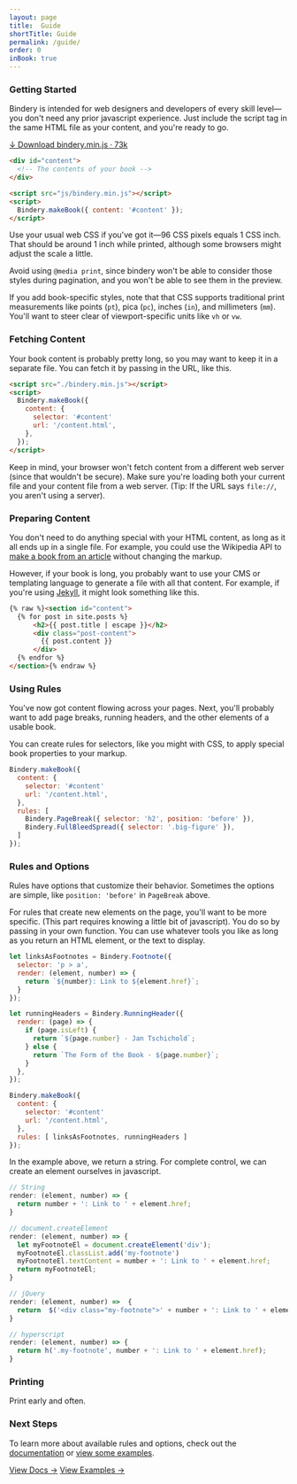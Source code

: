 ```yaml
---
layout: page
title:  Guide
shortTitle: Guide
permalink: /guide/
order: 0
inBook: true
---
```


### Getting Started

Bindery is intended for web designers and developers of every skill level—you don't
need any prior javascript experience. Just include the script tag in the same HTML
file as your content, and you're ready to go.

<div>
  <a href="https://raw.githubusercontent.com/evnbr/bindery/master/dist/bindery.min.js" class="btn" download>
    ↓ Download bindery.min.js · 73k
  </a>
</div>

```html
<div id="content">
  <!-- The contents of your book -->
</div>

<script src="js/bindery.min.js"></script>
<script>
  Bindery.makeBook({ content: '#content' });
</script>
```

Use your usual web CSS if you've got it—96 CSS pixels equals 1 CSS inch. That should be around 1 inch while printed, although some browsers might adjust the scale a little.

Avoid using `@media print`, since bindery won't be able to consider those styles during pagination, and you won't be able to see them in the preview.

If you add book-specific styles, note that that CSS supports traditional print measurements
like points (`pt`), pica (`pc`), inches (`in`), and millimeters (`mm`).
You'll want to steer clear of viewport-specific units like `vh` or `vw`.

### Fetching Content

Your book content is probably pretty long, so you may want to keep it in a separate
file. You can fetch it by passing in the URL, like this.

```html
<script src="./bindery.min.js"></script>
<script>
  Bindery.makeBook({
    content: {
      selector: '#content'
      url: '/content.html',
    },
  });
</script>
```

Keep in mind, your browser won't fetch content from a different web server
(since that wouldn't be secure). Make sure you're loading both your current file and your content file from a web server. (Tip: If the URL says `file://`, you aren't using a server).

### Preparing Content

You don't need to do anything special with your HTML content, as long
as it all ends up in a single file. For example, you could use the Wikipedia
API to [make a book from an article](/bindery/examples/6_wikipedia/) without changing the markup.

However, if your book is long, you probably want to use your CMS or templating language
to generate a file with all that content. For example, if you're using [Jekyll](https://jekyllrb.com/),
it might look something like this.

```html
{% raw %}<section id="content">
  {% for post in site.posts %}
      <h2>{{ post.title | escape }}</h2>
      <div class="post-content">
        {{ post.content }}
      </div>
  {% endfor %}
</section>{% endraw %}
```


### Using Rules

You've now got content flowing across your pages. Next, you'll probably want
to add page breaks, running headers, and the other elements of a usable book.

You can create rules for selectors, like you might with CSS,
to apply special book properties to your markup.


```js
Bindery.makeBook({
  content: {
    selector: '#content'
    url: '/content.html',
  },
  rules: [
    Bindery.PageBreak({ selector: 'h2', position: 'before' }),
    Bindery.FullBleedSpread({ selector: '.big-figure' }),
  ]
});
```

### Rules and Options

Rules have options that customize their behavior. Sometimes the options
are simple, like `position: 'before'` in `PageBreak` above.

For rules that create new elements on the page, you'll want to be more specific. (This part requires knowing a little bit of javascript). You do so
by passing in your own function. You can use whatever tools you like as long as you return
an HTML element, or the text to display.


```js
let linksAsFootnotes = Bindery.Footnote({
  selector: 'p > a',
  render: (element, number) => {
    return `${number}: Link to ${element.href}`;
  }
});

let runningHeaders = Bindery.RunningHeader({
  render: (page) => {
    if (page.isLeft) {
      return `${page.number} · Jan Tschichold`;
    } else {
      return `The Form of the Book · ${page.number}`;
    }
  },
});

Bindery.makeBook({
  content: {
    selector: '#content'
    url: '/content.html',
  },
  rules: [ linksAsFootnotes, runningHeaders ]
});
```

In the example above, we return a string. For complete control, we can create an
element ourselves in javascript.

```js
// String
render: (element, number) => {
  return number + ': Link to ' + element.href;
}

// document.createElement
render: (element, number) => {
  let myFootnoteEl = document.createElement('div');
  myFootnoteEl.classList.add('my-footnote')
  myFootnoteEl.textContent = number + ': Link to ' + element.href;
  return myFootnoteEl;
}

// jQuery
render: (element, number) =>  {
  return  $('<div class="my-footnote">' + number + ': Link to ' + element.href + '</div>');
}

// hyperscript
render: (element, number) => {
  return h('.my-footnote', number + ': Link to ' + element.href);
}
```


### Printing

Print early and often.


### Next Steps

To learn more about available rules and options, check out the [documentation](/bindery/docs)
or [view some examples](/bindery/examples).

<div class="home-btns">
  <a class="btn" href="/bindery/docs" class="btn">View Docs →</a>
  <a class="btn" href="/bindery/examples" class="btn">View Examples →</a>
</div>
